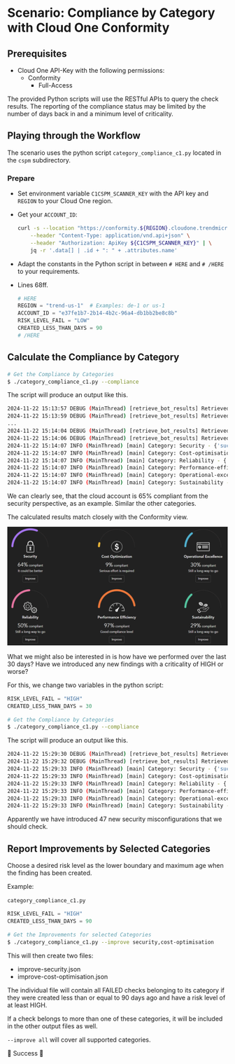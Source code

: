 # Scenario: Compliance by Category with Cloud One Conformity

## Prerequisites

- Cloud One API-Key with the following permissions:
    - Conformity
        - Full-Access

The provided Python scripts will use the RESTful APIs to query the check results. The reporting of the compliance status may be limited by the number of days back in and a minimum level of criticality. 

## Playing through the Workflow

The scenario uses the python script `category_compliance_c1.py` located in the `cspm` subdirectory.

### Prepare

- Set environment variable `C1CSPM_SCANNER_KEY` with the API key and `REGION` to your Cloud One region.
- Get your `ACCOUNT_ID`:

  ```sh
  curl -s --location "https://conformity.${REGION}.cloudone.trendmicro.com/api/accounts" \
      --header "Content-Type: application/vnd.api+json" \
      --header "Authorization: ApiKey ${C1CSPM_SCANNER_KEY}" | \
      jq -r '.data[] | .id + ": " + .attributes.name'
  ```
- Adapt the constants in the Python script in between `# HERE` and `# /HERE` to your requirements.
- Lines 68ff. 
  ```py
  # HERE
  REGION = "trend-us-1"  # Examples: de-1 or us-1
  ACCOUNT_ID = "e37fe1b7-2b14-4b2c-96a4-db1bb2be8c8b"
  RISK_LEVEL_FAIL = "LOW"
  CREATED_LESS_THAN_DAYS = 90
  # /HERE
  ```

## Calculate the Compliance by Category

```sh
# Get the Compliance by Categories
$ ./category_compliance_c1.py --compliance
```

The script will produce an output like this.

```sh
2024-11-22 15:13:57 DEBUG (MainThread) [retrieve_bot_results] Retrieved 129 findings.
2024-11-22 15:13:59 DEBUG (MainThread) [retrieve_bot_results] Retrieved 329 findings.
...
2024-11-22 15:14:04 DEBUG (MainThread) [retrieve_bot_results] Retrieved 1097 findings.
2024-11-22 15:14:06 DEBUG (MainThread) [retrieve_bot_results] Retrieved 1133 findings.
2024-11-22 15:14:07 INFO (MainThread) [main] Category: Security - {'success': 682, 'failure': 375, 'compliance': 65}
2024-11-22 15:14:07 INFO (MainThread) [main] Category: Cost-optimisation - {'success': 2, 'failure': 19, 'compliance': 10}
2024-11-22 15:14:07 INFO (MainThread) [main] Category: Reliability - {'success': 2, 'failure': 2, 'compliance': 50}
2024-11-22 15:14:07 INFO (MainThread) [main] Category: Performance-efficiency - {'success': 69, 'failure': 2, 'compliance': 97}
2024-11-22 15:14:07 INFO (MainThread) [main] Category: Operational-excellence - {'success': 13, 'failure': 29, 'compliance': 31}
2024-11-22 15:14:07 INFO (MainThread) [main] Category: Sustainability - {'success': 39, 'failure': 93, 'compliance': 30}
```

We can clearly see, that the cloud account is 65% compliant from the security perspective, as an example. Similar the other categories.

The calculated results match closely with the Conformity view.

![alt text](images/compliance-c1.png "Compliance Status")

What we might also be interested in is how have we performed over the last 30 days? Have we introduced any new findings with a criticality of HIGH or worse?

For this, we change two variables in the python script:

```py
RISK_LEVEL_FAIL = "HIGH"
CREATED_LESS_THAN_DAYS = 30
```

```sh
# Get the Compliance by Categories
$ ./category_compliance_c1.py --compliance
```

The script will produce an output like this.

```sh
2024-11-22 15:29:30 DEBUG (MainThread) [retrieve_bot_results] Retrieved 157 findings.
2024-11-22 15:29:32 DEBUG (MainThread) [retrieve_bot_results] Retrieved 193 findings.
2024-11-22 15:29:33 INFO (MainThread) [main] Category: Security - {'success': 144, 'failure': 47, 'compliance': 75}
2024-11-22 15:29:33 INFO (MainThread) [main] Category: Cost-optimisation - {'success': 1, 'failure': 0, 'compliance': 100}
2024-11-22 15:29:33 INFO (MainThread) [main] Category: Reliability - {'success': 0, 'failure': 0, 'compliance': 0}
2024-11-22 15:29:33 INFO (MainThread) [main] Category: Performance-efficiency - {'success': 0, 'failure': 0, 'compliance': 0}
2024-11-22 15:29:33 INFO (MainThread) [main] Category: Operational-excellence - {'success': 3, 'failure': 0, 'compliance': 100}
2024-11-22 15:29:33 INFO (MainThread) [main] Category: Sustainability - {'success': 0, 'failure': 34, 'compliance': 0}
```

Apparently we have introduced 47 new security misconfigurations that we should check.

## Report Improvements by Selected Categories

Choose a desired risk level as the lower boundary and maximum age when the finding has been created.

Example:

`category_compliance_c1.py`

```py
RISK_LEVEL_FAIL = "HIGH"
CREATED_LESS_THAN_DAYS = 90
```

```sh
# Get the Improvements for selected Categories
$ ./category_compliance_c1.py --improve security,cost-optimisation
```

This will then create two files:

- improve-security.json
- improve-cost-optimisation.json

The individual file will contain all FAILED checks belonging to its category if they were created less than or equal to 90 days ago and have a risk level of at least HIGH.

If a check belongs to more than one of these categories, it will be included in the other output files as well.

`--improve all` will cover all supported categories.

🎉 Success 🎉
